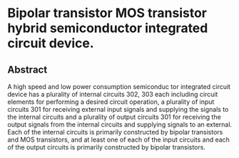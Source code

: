 # Bipolar transistor MOS transistor hybrid semiconductor integrated circuit device.

## Abstract
A high speed and low power consumption semiconduc tor integrated circuit device has a plurality of internal circuits 302, 303 each including circuit elements for performing a desired circuit operation, a plurality of input circuits 301 for receiving external input signals and supplying the signals to the internal circuits and a plurality of output circuits 301 for receiving the output signals from the internal circuits and supplying signals to an external. Each of the internal circuits is primarily constructed by bipolar transistors and MOS transistors, and at least one of each of the input circuits and each of the output circuits is primarily constructed by bipolar transistors.